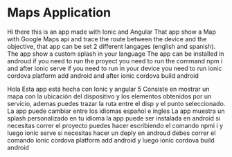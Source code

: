# Maps Application

Hi there this is an app made with Ionic and Angular
That app show a Map with Google Maps api and trace the route between the device and the objective,
that app can be set 2 different langages (english and spanish).
The app show a custom splash in your language
The app can be installed in androud
if you need to run the proyect you need to run the command npm i and after ionic serve
if you need to run in your device you need to run ionic cordova platform add android and after
ionic cordova build android

Hola Esta app está hecha con Ionic y angular 5
Consiste en mostrar un mapa con la ubicación del dispositivo y los elementos obtenidos por un servicio,
ademas puedes trazar la ruta entre el disp y el punto seleccionado.
La app puede cambiar entre los idiomas español e ingles
La app muestra un splash personalizado en tu idioma
la app puede ser instalada en android
si necesitas correr el proyecto puedes hacer escribiendo el comando npmi i y luego ionic serve
si necesitas hacer un deply en androud debes correr el comando ionic cordova platform add android y luego ionic cordova build android

